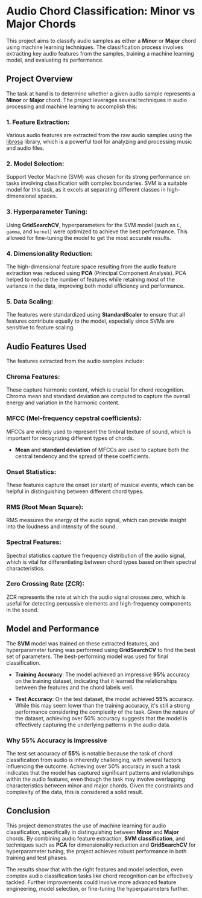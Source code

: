 # Audio Chord Classification: Minor vs Major Chords

This project aims to classify audio samples as either a **Minor** or **Major** chord using machine learning techniques. The classification process involves extracting key audio features from the samples, training a machine learning model, and evaluating its performance.

## Project Overview

The task at hand is to determine whether a given audio sample represents a **Minor** or **Major** chord. The project leverages several techniques in audio processing and machine learning to accomplish this:

### 1. **Feature Extraction**:
Various audio features are extracted from the raw audio samples using the [librosa](https://librosa.org/) library, which is a powerful tool for analyzing and processing music and audio files.

### 2. **Model Selection**:
Support Vector Machine (SVM) was chosen for its strong performance on tasks involving classification with complex boundaries. SVM is a suitable model for this task, as it excels at separating different classes in high-dimensional spaces.

### 3. **Hyperparameter Tuning**:
Using **GridSearchCV**, hyperparameters for the SVM model (such as `C`, `gamma`, and `kernel`) were optimized to achieve the best performance. This allowed for fine-tuning the model to get the most accurate results.

### 4. **Dimensionality Reduction**:
The high-dimensional feature space resulting from the audio feature extraction was reduced using **PCA** (Principal Component Analysis). PCA helped to reduce the number of features while retaining most of the variance in the data, improving both model efficiency and performance.

### 5. **Data Scaling**:
The features were standardized using **StandardScaler** to ensure that all features contribute equally to the model, especially since SVMs are sensitive to feature scaling.

## Audio Features Used

The features extracted from the audio samples include:

### **Chroma Features**:
These capture harmonic content, which is crucial for chord recognition. Chroma mean and standard deviation are computed to capture the overall energy and variation in the harmonic content.

### **MFCC (Mel-frequency cepstral coefficients)**:
MFCCs are widely used to represent the timbral texture of sound, which is important for recognizing different types of chords. 
- **Mean** and **standard deviation** of MFCCs are used to capture both the central tendency and the spread of these coefficients.

### **Onset Statistics**:
These features capture the onset (or start) of musical events, which can be helpful in distinguishing between different chord types.

### **RMS (Root Mean Square)**:
RMS measures the energy of the audio signal, which can provide insight into the loudness and intensity of the sound.

### **Spectral Features**:
Spectral statistics capture the frequency distribution of the audio signal, which is vital for differentiating between chord types based on their spectral characteristics.

### **Zero Crossing Rate (ZCR)**:
ZCR represents the rate at which the audio signal crosses zero, which is useful for detecting percussive elements and high-frequency components in the sound.

## Model and Performance

The **SVM** model was trained on these extracted features, and hyperparameter tuning was performed using **GridSearchCV** to find the best set of parameters. The best-performing model was used for final classification.

- **Training Accuracy**: The model achieved an impressive **95%** accuracy on the training dataset, indicating that it learned the relationships between the features and the chord labels well.

- **Test Accuracy**: On the test dataset, the model achieved **55%** accuracy. While this may seem lower than the training accuracy, it's still a strong performance considering the complexity of the task. Given the nature of the dataset, achieving over 50% accuracy suggests that the model is effectively capturing the underlying patterns in the audio data.

### Why 55% Accuracy is Impressive

The test set accuracy of **55%** is notable because the task of chord classification from audio is inherently challenging, with several factors influencing the outcome. Achieving over 50% accuracy in such a task indicates that the model has captured significant patterns and relationships within the audio features, even though the task may involve overlapping characteristics between minor and major chords. Given the constraints and complexity of the data, this is considered a solid result.

## Conclusion

This project demonstrates the use of machine learning for audio classification, specifically in distinguishing between **Minor** and **Major** chords. By combining audio feature extraction, **SVM classification**, and techniques such as **PCA** for dimensionality reduction and **GridSearchCV** for hyperparameter tuning, the project achieves robust performance in both training and test phases.

The results show that with the right features and model selection, even complex audio classification tasks like chord recognition can be effectively tackled. Further improvements could involve more advanced feature engineering, model selection, or fine-tuning the hyperparameters further.


